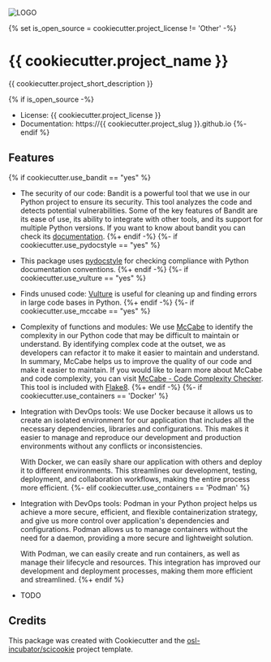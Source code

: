 ![LOGO](/images/logo.png)

{% set is_open_source = cookiecutter.project_license != 'Other' -%}
# {{ cookiecutter.project_name }}

{{ cookiecutter.project_short_description }}

{% if is_open_source -%}
- License: {{ cookiecutter.project_license }}
- Documentation: https://{{ cookiecutter.project_slug }}.github.io
{%- endif %}

## Features
{% if cookiecutter.use_bandit == "yes" %}
- The security of our code: Bandit is a powerful tool that we use in our Python
  project to ensure its security. This tool analyzes the code and detects
  potential vulnerabilities. Some of the key features of Bandit are its ease of
  use, its ability to integrate with other tools, and its support for multiple
  Python versions. If you want to know about bandit you can check its
  [documentation](https://bandit.readthedocs.io/en/latest/).
{%+ endif -%}
{%- if cookiecutter.use_pydocstyle == "yes" %}
- This package uses [pydocstyle](http://www.pydocstyle.org/en/stable/) for
  checking compliance with Python documentation conventions.
{%+ endif -%}
{%- if cookiecutter.use_vulture == "yes" %}
- Finds unused code: [Vulture](https://github.com/jendrikseipp/vulture) is
  useful for cleaning up and finding errors in large code bases in Python.
{%+ endif -%}
{%- if cookiecutter.use_mccabe == "yes" %}
- Complexity of functions and modules: We use
[McCabe](https://github.com/PyCQA/mccabe) to identify the complexity in our
Python code that may be difficult to maintain or understand. By identifying
complex code at the outset, we as developers can refactor it to make it easier
to maintain and understand. In summary, McCabe helps us to improve the quality
of our code and make it easier to maintain. If you would like to learn more
about McCabe and code complexity, you can visit [McCabe - Code Complexity
Checker](https://here-be-pythons.readthedocs.io/en/latest/python/mccabe.html).
This tool is included with [Flake8](https://flake8.pycqa.org/en/latest/).
{%+ endif -%}
{%- if cookiecutter.use_containers == 'Docker' %}
- Integration with DevOps tools: We use Docker because it allows us to create an
  isolated environment for our application that includes all the necessary
  dependencies, libraries and configurations. This makes it easier to manage and
  reproduce our development and production environments without any conflicts or
  inconsistencies.

  With Docker, we can easily share our application with others and deploy it to
  different environments. This streamlines our development, testing, deployment,
  and collaboration workflows, making the entire process more efficient.
{%- elif cookiecutter.use_containers == 'Podman' %}
- Integration with DevOps tools: Podman in your Python project helps us achieve
  a more secure, efficient, and flexible containerization strategy, and give us
  more control over application's dependencies and configurations. Podman allows
  us to manage containers without the need for a daemon, providing a more secure
  and lightweight solution.

  With Podman, we can easily create and run containers, as well as manage their
  lifecycle and resources. This integration has improved our development and
  deployment processes, making them more efficient and streamlined.
{%+ endif %}
- TODO

## Credits

This package was created with Cookiecutter and the
[osl-incubator/scicookie](https://github.com/osl-incubator/scicookie) project
template.
